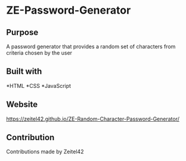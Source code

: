 # ZE-Password-Generator

## Purpose 

A password generator that provides a random set of characters from criteria chosen by the user

## Built with 
*HTML 
*CSS
*JavaScript

## Website

https://zeitel42.github.io/ZE-Random-Character-Password-Generator/

## Contribution

Contributions made by Zeitel42
